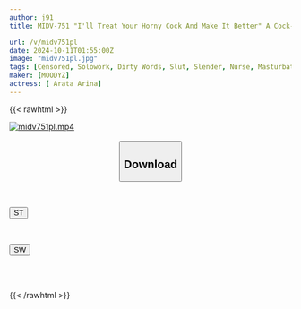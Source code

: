 ```yaml
---
author: j91
title: MIDV-751 "I'll Treat Your Horny Cock And Make It Better" A Cock-licking Nurse Who Controls Your Right Hand And Licks And Sucks You While Talking Dirty! She'll Stare At You Until You Cum And Make Your Heart Flutter With Her Face-focused Masturbation Support Ejaculation Management Clinic Arina Arata

url: /v/midv751pl
date: 2024-10-11T01:55:00Z
image: "midv751pl.jpg"
tags: [Censored, Solowork, Dirty Words, Slut, Slender, Nurse, Masturbation Support	]
maker: [MOODYZ]
actress: [ Arata Arina]
---
```



{{< rawhtml >}}

<div class="video" data-videoid="GQv33RxrKmuokB">
    <a href="javascript:;">
        <img src="/v/midv751pl/midv751pl.jpg" width="WIDTH" height="HEIGHT" alt="midv751pl.mp4" loading="lazy">
    </a>
</div>

<script type="text/javascript" src="https://j91.asia/asset/on-demand-st.js"></script>

<br>
  <link rel="stylesheet" href="https://j91.asia/asset/bs5.css">
  
  <center>
  <button class="btn btn-primary" type="button" data-bs-toggle="collapse" data-bs-target=".multi-collapse" aria-expanded="false" aria-controls="multiCollapseExample1 multiCollapseExample2"><h2>Download</h2></button></center>
</p>
<div class="row">
  <div class="col">
    <div class="collapse multi-collapse" id="multiCollapseExample1">
      <div class="card card-body">
	      	      <br>
<div class="buttons">  
<p><a href="/v/midv751pl/st.html" target="_blank"><button class="btn-hover color-3"><i class="fa fa-download"></i> ST</button></a></p></div>
    </div>
  </div>
</div>
  <div class="col">
    <div class="collapse multi-collapse" id="multiCollapseExample2">
      <div class="card card-body">
	      <br>
<div class="buttons">
<p><a href="/v/midv751pl/sw.html" target="_blank"><button class="btn-hover color-2"><i class="fa fa-download"></i> SW</button></a></p></div>
<br><br>
      </div>
    </div>
  </div>
</div>

{{< /rawhtml >}}